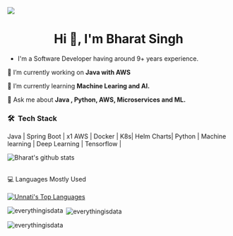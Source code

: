 ![](https://komarev.com/ghpvc/?username=everythingisdata&color=dc143c)

<h1 align="center">Hi 👋, I'm Bharat Singh</h1> 


- I'm a Software Developer having around 9+ years experience.

🔭 I’m currently working on **Java with AWS**

🌱 I’m currently learning **Machine Learing and AI.**

💬 Ask me about **Java , Python, AWS, Microservices and ML.**

### 🛠 &nbsp;Tech Stack
Java | Spring Boot | x1 AWS | Docker | K8s| Helm Charts| Python | Machine learning | Deep Learning | Tensorflow | 

![Bharat's github stats](https://github-readme-stats.vercel.app/api?username=everythingisdata&show_icons=true&hide_border=true)


<br>
 <summary>💻 Languages Mostly Used</summary>
  <br/>
  <a href="https://github.com/anuraghazra/github-readme-stats"><img alt="Unnati's Top Languages" src="https://github-readme-stats.vercel.app/api/top-langs/?username=everythingisdata&langs_count=10&layout=compact#" /></a>
  <br/>
 
 
 <p><img align="left" src="https://github-readme-stats.vercel.app/api/top-langs?username=everythingisdata&show_icons=true&locale=en&layout=compact" alt="everythingisdata" /></p>

<p>&nbsp;<img align="center" src="https://github-readme-stats.vercel.app/api?username=everythingisdata&show_icons=true&locale=en" alt="everythingisdata" /></p>

<p><img align="center" src="https://github-readme-streak-stats.herokuapp.com/?user=everythingisdata&" alt="everythingisdata" /></p>


<!--
**everythingisdata/everythingisdata** is a ✨ _special_ ✨ repository because its `README.md` (this file) appears on your GitHub profile.

Here are some ideas to get you started:

- 🔭 I’m currently working on ...
- 🌱 I’m currently learning ...
- 👯 I’m looking to collaborate on ...
- 🤔 I’m looking for help with ...
-  ...
- 📫 How to reach me: ...
- 😄 Pronouns: ...
- ⚡ Fun fact: ...
-->
